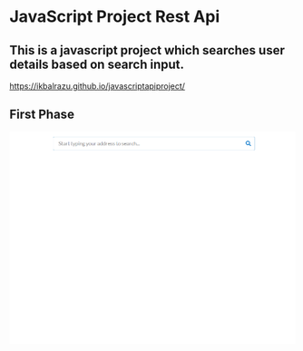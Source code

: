 # JavaScript Project Rest Api
## This is a javascript project which searches user details based on search input.
https://ikbalrazu.github.io/javascriptapiproject/


## First Phase
![search](https://github.com/ikbalrazu/javascriptapiproject/blob/main/search.png "Search Box")
